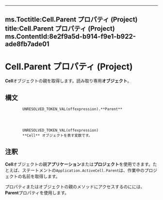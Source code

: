 

---
ms.Toctitle:Cell.Parent プロパティ (Project)
title:Cell.Parent プロパティ (Project)
ms.ContentId:8e2f9a5d-b914-f9e1-b922-ade8fb7ade01
---
# Cell.Parent プロパティ (Project)




**Cell**オブジェクトの親を取得します。読み取り専用**オブジェクト**。

## 構文

            UNRESOLVED_TOKEN_VAL(offexpression).**Parent**




            UNRESOLVED_TOKEN_VAL(offexpression)
            **Cell** オブジェクトを表す変数です。



## 注釈
**Cell**オブジェクトの親**アプリケーション**または**プロジェクト**を使用できます。たとえば、ステートメントの`Application.ActiveCell.Parent`は、作業中のプロジェクトの名前を取得します。



プロパティまたはオブジェクトの親のメソッドにアクセスするのにには、 **Parent**プロパティを使用します。




